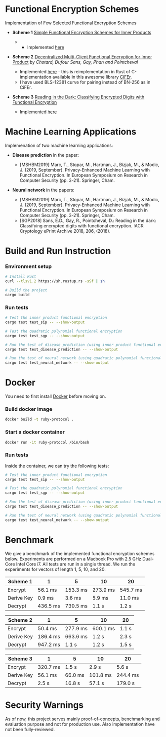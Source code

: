 # Functional Encryption Schemes
Implementation of Few Selected Functional Encryption Schemes


- **Scheme 1** [Simple Functional Encryption Schemes for Inner Products](https://link.springer.com/content/pdf/10.1007/978-3-662-46447-2_33.pdf) 
    - - Implemented [here](src/simple_ip.rs)

- **Scheme 2** [Decentralized Multi-Client Functional Encryption for Inner Product](https://eprint.iacr.org/2017/989.pdf) by *Chotard, Dufour Sans, Gay, Phan and Pointcheval*
    - Implemented [here](src/dmcfe_ip.rs) - this is reimplementation in Rust of C-implementation available in this awesome library [CiFEr](https://github.com/fentec-project/CiFEr). 
    - I have used BLS-12381 curve for pairing instead of BN-256 as in CiFEr.

- **Scheme 3** [Reading in the Dark: Classifying Encrypted Digits with Functional Encryption](https://eprint.iacr.org/2018/206.pdf)
    - Implemented [here](src/quadratic_sgp.rs)

# Machine Learning Applications
Implemenation of two machine learning applications:

- **Disease prediction** in the paper:
    - [MSHBM2019] Marc, T., Stopar, M., Hartman, J., Bizjak, M., & Modic, J. (2019, September). Privacy-Enhanced Machine Learning with Functional Encryption. In European Symposium on Research in Computer Security (pp. 3-21). Springer, Cham.

- **Neural network** in the papers:
    - [MSHBM2019] Marc, T., Stopar, M., Hartman, J., Bizjak, M., & Modic, J. (2019, September). Privacy-Enhanced Machine Learning with Functional Encryption. In European Symposium on Research in Computer Security (pp. 3-21). Springer, Cham.
    - [SGP2018] Sans, E.D., Gay, R., Pointcheval, D.: Reading in the dark: Classifying encrypted digits with functional encryption. IACR Cryptology ePrint Archive 2018, 206, (2018).


# Build and Run Instruction
### Environment setup
```sh
# Install Rust
curl --tlsv1.2 https://sh.rustup.rs -sSf | sh

# Build the project
cargo build
```

### Run tests
```sh
# Test the inner product functional encryption
cargo test test_sip -- --show-output

# Test the quadratic polynomial functional encryption
cargo test test_sgp -- --show-output

# Run the test of disease prediction (using inner product functional encryption)
cargo test test_disease_prediction -- --show-output

# Run the test of neural network (using quadratic polynomial functional encryption)
cargo test test_neural_network -- --show-output
```


# Docker 

You need to first install [Docker](https://docs.docker.com/engine/install/) before moving on.

### Build docker image
```sh
docker build -t ruby-protocol .
```

### Start a docker container
```sh
docker run -it ruby-protocol /bin/bash
```

### Run tests
Inside the container, we can try the following tests:
```sh
# Test the inner product functional encryption
cargo test test_sip -- --show-output

# Test the quadratic polynomial functional encryption
cargo test test_sgp -- --show-output

# Run the test of disease prediction (using inner product functional encryption)
cargo test test_disease_prediction -- --show-output

# Run the test of neural network (using quadratic polynomial functional encryption)
cargo test test_neural_network -- --show-output
```

# Benchmark
We give a benchmark of the implemented functional encryption schemes below. Experiments are performed on a Macbook Pro with 2.5 GHz Dual-Core Intel Core i7. All tests are run in a single thread. We run the experiments for vectors of length 1, 5, 10, and 20.

Scheme 1 | 1 | 5 | 10 | 20 
------ | ------ | ------ | ------ | ------
Encrypt | 56.1 ms | 153.3 ms | 273.9 ms | 545.7 ms
Derive Key | 0.9 ms | 3.6 ms | 5.9 ms | 11.0 ms
Decrypt | 436.5 ms | 730.5 ms | 1.1 s | 1.2 s


Scheme 2 | 1 | 5 | 10 | 20 
------ | ------ | ------ | ------ | ------
Encrypt | 50.4 ms | 277.9 ms | 600.1 ms |  1.1 s
Derive Key | 186.4 ms | 663.6 ms | 1.2 s | 2.3 s
Decrypt | 947.2 ms | 1.1 s | 1.2 s | 1.5 s


Scheme 3 | 1 | 5 | 10 | 20 
------ | ------ | ------ | ------ | ------
Encrypt | 320.7 ms | 1.5 s | 2.9 s |  5.6 s
Derive Key | 56.1 ms | 66.0 ms | 101.8 ms | 244.4 ms
Decrypt | 2.5 s | 16.8 s | 57.1 s | 179.0 s


# Security Warnings

As of now, this project serves mainly proof-of-concepts, benchmarking and evaluation purpose and not for production use. Also implementation have not been fully-reviewed.

